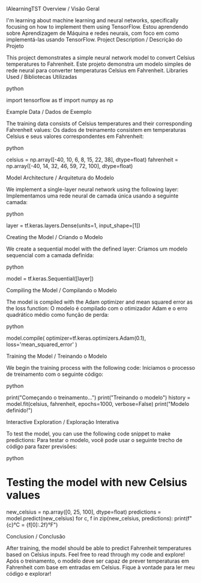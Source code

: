 IAlearningTST
Overview / Visão Geral

I'm learning about machine learning and neural networks, specifically focusing on how to implement them using TensorFlow.
Estou aprendendo sobre Aprendizagem de Máquina e redes neurais, com foco em como implementá-las usando TensorFlow.
Project Description / Descrição do Projeto

This project demonstrates a simple neural network model to convert Celsius temperatures to Fahrenheit.
Este projeto demonstra um modelo simples de rede neural para converter temperaturas Celsius em Fahrenheit.
Libraries Used / Bibliotecas Utilizadas

python

import tensorflow as tf
import numpy as np

Example Data / Dados de Exemplo

The training data consists of Celsius temperatures and their corresponding Fahrenheit values:
Os dados de treinamento consistem em temperaturas Celsius e seus valores correspondentes em Fahrenheit:

python

celsius = np.array([-40, 10, 6, 8, 15, 22, 38], dtype=float)
fahrenheit = np.array([-40, 14, 32, 46, 59, 72, 100], dtype=float)

Model Architecture / Arquitetura do Modelo

We implement a single-layer neural network using the following layer:
Implementamos uma rede neural de camada única usando a seguinte camada:

python

layer = tf.keras.layers.Dense(units=1, input_shape=[1])

Creating the Model / Criando o Modelo

We create a sequential model with the defined layer:
Criamos um modelo sequencial com a camada definida:

python

model = tf.keras.Sequential([layer])

Compiling the Model / Compilando o Modelo

The model is compiled with the Adam optimizer and mean squared error as the loss function:
O modelo é compilado com o otimizador Adam e o erro quadrático médio como função de perda:

python

model.compile(
    optimizer=tf.keras.optimizers.Adam(0.1),
    loss='mean_squared_error'
)

Training the Model / Treinando o Modelo

We begin the training process with the following code:
Iniciamos o processo de treinamento com o seguinte código:

python

print("Começando o treinamento...")
print("Treinando o modelo")
history = model.fit(celsius, fahrenheit, epochs=1000, verbose=False)
print("Modelo definido!")

Interactive Exploration / Exploração Interativa

To test the model, you can use the following code snippet to make predictions:
Para testar o modelo, você pode usar o seguinte trecho de código para fazer previsões:

python

# Testing the model with new Celsius values
new_celsius = np.array([0, 25, 100], dtype=float)
predictions = model.predict(new_celsius)
for c, f in zip(new_celsius, predictions):
    print(f"{c}°C = {f[0]:.2f}°F")

Conclusion / Conclusão

After training, the model should be able to predict Fahrenheit temperatures based on Celsius inputs. Feel free to read through my code and explore!
Após o treinamento, o modelo deve ser capaz de prever temperaturas em Fahrenheit com base em entradas em Celsius. Fique à vontade para ler meu código e explorar!

